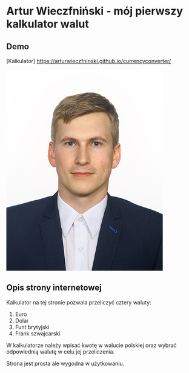 # Artur Wieczfniński - mój pierwszy kalkulator walut

## Demo

[Kalkulator] https://arturwieczfninski.github.io/currencyconverter/

![Artur](images/PictureProfile.jpg)

## Opis strony internetowej

Kalkulator na tej stronie pozwala przeliczyć cztery waluty:
1. Euro
2. Dolar
3. Funt brytyjski
4. Frank szwajcarski

W kalkulatorze należy wpisać kwotę w walucie polskiej oraz wybrać odpowiednią walutę w celu jej przeliczenia. 

Strona jest prosta ale wygodna w użytkowaniu. 